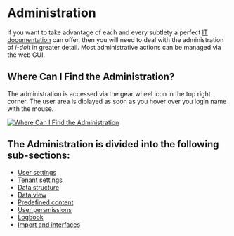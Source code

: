 # Administration

If you want to take advantage of each and every subtlety a perfect [IT documentation](../../glossary.md) can offer, then you will need to deal with the administration of _i-doit_ in greater detail. Most administrative actions can be managed via the web GUI.

## Where Can I Find the Administration?

The administration is accessed via the gear wheel icon in the top right corner. The user area is diplayed as soon as you hover over you login name with the mouse.

[![Where Can I Find the Administration](../../assets/images/en/system-administration/administration/1-admin.png)](../../assets/images/en/system-administration/administration/1-admin.png)

## The Administration is divided into the following sub-sections:

- [User settings](./user-settings.md)
- [Tenant settings](./tenant-management/index.md)
- [Data structure](./data-structure/index.md)
- [Data view](./data-view/index.md)
- [Predefined content](./system-settings.md)
- [User persmissions](./user-permissions.md)
- [Logbook](./logbook.md)
- [Import and interfaces](./import-and-interfaces/import-and-interfaces.md)
